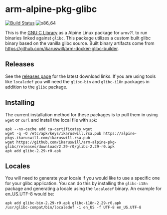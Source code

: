 # arm-alpine-pkg-glibc

[![Build Status](https://drone.ikaruswill.com/api/badges/ikaruswill/arm-alpine-pkg-glibc/status.svg)](https://drone.ikaruswill.com/ikaruswill/arm-alpine-pkg-glibc) ![x86_64](https://img.shields.io/badge/armv7l-supported-brightgreen.svg)

This is the [GNU C Library](https://gnu.org/software/libc/) as a Alpine Linux package for `armv7l` to run binaries linked against `glibc`. This package utilizes a custom built glibc binary based on the vanilla glibc source. Built binary artifacts come from https://github.com/ikaruswill/arm-docker-glibc-builder.

## Releases

See the [releases page](https://github.com/sgerrand/alpine-pkg-glibc/releases) for the latest download links. If you are using tools like `localedef` you will need the `glibc-bin` and `glibc-i18n` packages in addition to the `glibc` package.

## Installing

The current installation method for these packages is to pull them in using `wget` or `curl` and install the local file with `apk`:

    apk --no-cache add ca-certificates wget
    wget -q -O /etc/apk/keys/ikaruswill.rsa.pub https://alpine-pkgs.ikaruswill.com/ikaruswill.rsa.pub
    wget https://github.com/ikaruswill/arm-alpine-pkg-glibc/releases/download/2.29-r0/glibc-2.29-r0.apk
    apk add glibc-2.29-r0.apk

## Locales

You will need to generate your locale if you would like to use a specific one for your glibc application. You can do this by installing the `glibc-i18n` package and generating a locale using the `localedef` binary. An example for en_US.UTF-8 would be:

    apk add glibc-bin-2.29-r0.apk glibc-i18n-2.29-r0.apk
    /usr/glibc-compat/bin/localedef -i en_US -f UTF-8 en_US.UTF-8

